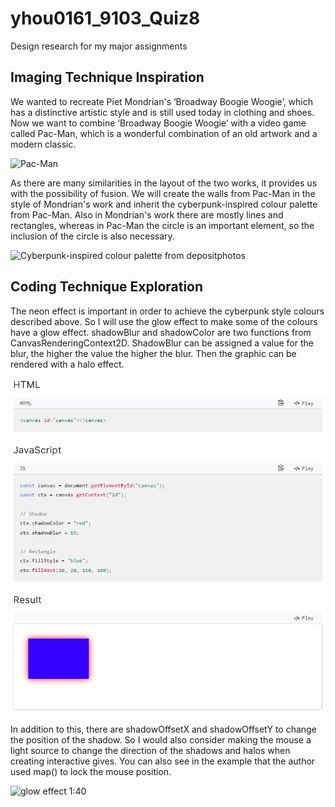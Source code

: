 # yhou0161_9103_Quiz8
Design research for my major assignments

## Imaging Technique Inspiration
We wanted to recreate Piet Mondrian's ‘Broadway Boogie Woogie’, which has a distinctive artistic style and is still used today in clothing and shoes. Now we want to combine ‘Broadway Boogie Woogie’ with a video game called Pac-Man, which is a wonderful combination of an old artwork and a modern classic.

![Pac-Man](https://upload.wikimedia.org/wikipedia/commons/8/8a/Pac-Man_gameplay.png)

As there are many similarities in the layout of the two works, it provides us with the possibility of fusion. We will create the walls from Pac-Man in the style of Mondrian's work and inherit the cyberpunk-inspired colour palette from Pac-Man. Also in Mondrian's work there are mostly lines and rectangles, whereas in Pac-Man the circle is an important element, so the inclusion of the circle is also necessary.

![Cyberpunk-inspired colour palette from depositphotos](https://depositphotos-blog.s3.eu-west-1.amazonaws.com/uploads/2020/01/Cyberpunk-color-palettes_04.jpg)

## Coding Technique Exploration
The neon effect is important in order to achieve the cyberpunk style colours described above. So I will use the glow effect to make some of the colours have a glow effect. shadowBlur and shadowColor are two functions from CanvasRenderingContext2D. ShadowBlur can be assigned a value for the blur, the higher the value the higher the blur. Then the graphic can be rendered with a halo effect.

![Screen shot of the example](assets\example.png)

In addition to this, there are shadowOffsetX and shadowOffsetY to change the position of the shadow. So I would also consider making the mouse a light source to change the direction of the shadows and halos when creating interactive gives. You can also see in the example that the author used map() to lock the mouse position.

![glow effect 1:40](https://www.youtube.com/watch?v=iIWH3IUYHzM&ab_channel=KazukiUmeda)